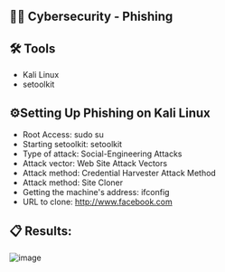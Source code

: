 ## 👩‍💻 Cybersecurity - Phishing

## 🛠️ Tools
- Kali Linux
- setoolkit

## ⚙️Setting Up Phishing on Kali Linux
- Root Access: sudo su
- Starting setoolkit: setoolkit
- Type of attack: Social-Engineering Attacks
- Attack vector: Web Site Attack Vectors
- Attack method: Credential Harvester Attack Method
- Attack method: Site Cloner
- Getting the machine's address: ifconfig
- URL to clone: http://www.facebook.com

## 📋 Results:


![image](https://github.com/user-attachments/assets/d63f6710-85d6-4ea3-b743-5649e6477ffe)
